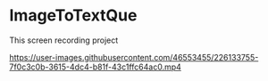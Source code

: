 # ImageToTextQue
This screen recording project 


https://user-images.githubusercontent.com/46553455/226133755-7f0c3c0b-3615-4dc4-b81f-43c1ffc64ac0.mp4

